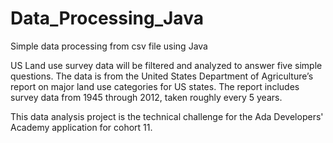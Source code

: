 # Data_Processing_Java
Simple data processing from csv file using Java

US Land use survey data will be filtered and analyzed to answer five simple questions. The data is 
from the United States Department of Agriculture’s report on major land use categories for US states. 
The report includes survey data from 1945 through 2012, taken roughly every 5 years.

This data analysis project is the technical challenge for the Ada Developers' Academy application 
for cohort 11. 

